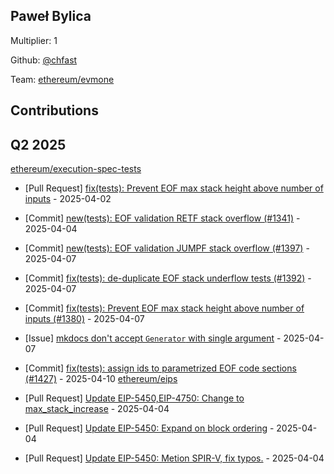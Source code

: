 
## Paweł Bylica
Multiplier: 1

Github: [@chfast](https://github.com/chfast)

Team: [ethereum/evmone](https://github.com/ethereum/evmone/commits?author=chfast)

## Contributions

## Q2 2025

[ethereum/execution-spec-tests](https://github.com/ethereum/execution-spec-tests)
* [Pull Request] [fix(tests): Prevent EOF max stack height above number of inputs](https://github.com/ethereum/execution-spec-tests/pull/1380) - 2025-04-02

* [Commit] [new(tests): EOF validation RETF stack overflow (#1341)](https://github.com/ethereum/execution-spec-tests/commit/2b6358432dd5728916ae8ee0ee6d2ca25bf76e47) - 2025-04-04
* [Commit] [new(tests): EOF validation JUMPF stack overflow (#1397)](https://github.com/ethereum/execution-spec-tests/commit/2a747431fb91c0be2ed959faad9c84ec9b8a3607) - 2025-04-07
* [Commit] [fix(tests): de-duplicate EOF stack underflow tests (#1392)](https://github.com/ethereum/execution-spec-tests/commit/fe6abd9a22209b775094f66507faf20c3a3af9c2) - 2025-04-07
* [Commit] [fix(tests): Prevent EOF max stack height above number of inputs (#1380)](https://github.com/ethereum/execution-spec-tests/commit/d3dfac564e003139dc523f0af7b903209289fb87) - 2025-04-07
* [Issue] [mkdocs don't accept `Generator` with single argument](https://github.com/ethereum/execution-spec-tests/issues/1402) - 2025-04-07
* [Commit] [fix(tests): assign ids to parametrized EOF code sections (#1427)](https://github.com/ethereum/execution-spec-tests/commit/a7a4e951a92ceb9047fafd55d7cd395a36335dcc) - 2025-04-10
[ethereum/eips](https://github.com/ethereum/eips)
* [Pull Request] [Update EIP-5450,EIP-4750: Change to max_stack_increase](https://github.com/ethereum/EIPs/pull/9600) - 2025-04-04
* [Pull Request] [Update EIP-5450: Expand on block ordering](https://github.com/ethereum/EIPs/pull/9599) - 2025-04-04
* [Pull Request] [Update EIP-5450: Metion SPIR-V, fix typos.](https://github.com/ethereum/EIPs/pull/9598) - 2025-04-04
